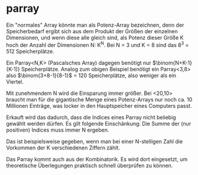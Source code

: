 # parray

Ein "normales" Array könnte man als Potenz-Array bezeichnen, denn der
Speicherbedarf ergibt sich aus dem Produkt der Größen der einzelnen
Dimensionen, und wenn diese alle gleich sind, als Potenz dieser Größe K
hoch der Anzahl der Dimensionen N: K<sup>N</sup>. Bei N = 3 und K = 8 sind das
8<sup>3</sup> = 512 Speicherplätze.

Ein Parray<N,K> (Pascalsches Array) dagegen benötigt nur $\binom{N+K-1}{K-1)}
Speicherplätze. Analog zum obigen Beispiel benötigt ein Parray<3,8> also
$\binom{3+8-1}{8-1}$ = 120 Speicherplätze, also weniger als ein Viertel.

Mit zunehmendem N wird die Einsparung immer größer. Bei <20,10> braucht man
für die gigantische Menge eines Potenz-Arrays nur noch ca. 10 Millionen
Einträge, was locker in den Hauptspeicher eines Computers passt.

Erkauft wird das dadurch, dass die Indices eines Parray nicht beliebig
gewählt werden dürfen. Es gilt folgende Einschänkung: Die Summe der
(nur positiven) Indices muss immer N ergeben.

Das ist beispielsweise gegeben, wenn man bei einer N-stelligen Zahl die
Vorkommen der K verschiedenen Ziffern zählt.

Das Parray kommt auch aus der Kombinatorik. Es wird dort eingesetzt, um
theoretische Überlegungen praktisch schnell überprüfen zu können.
